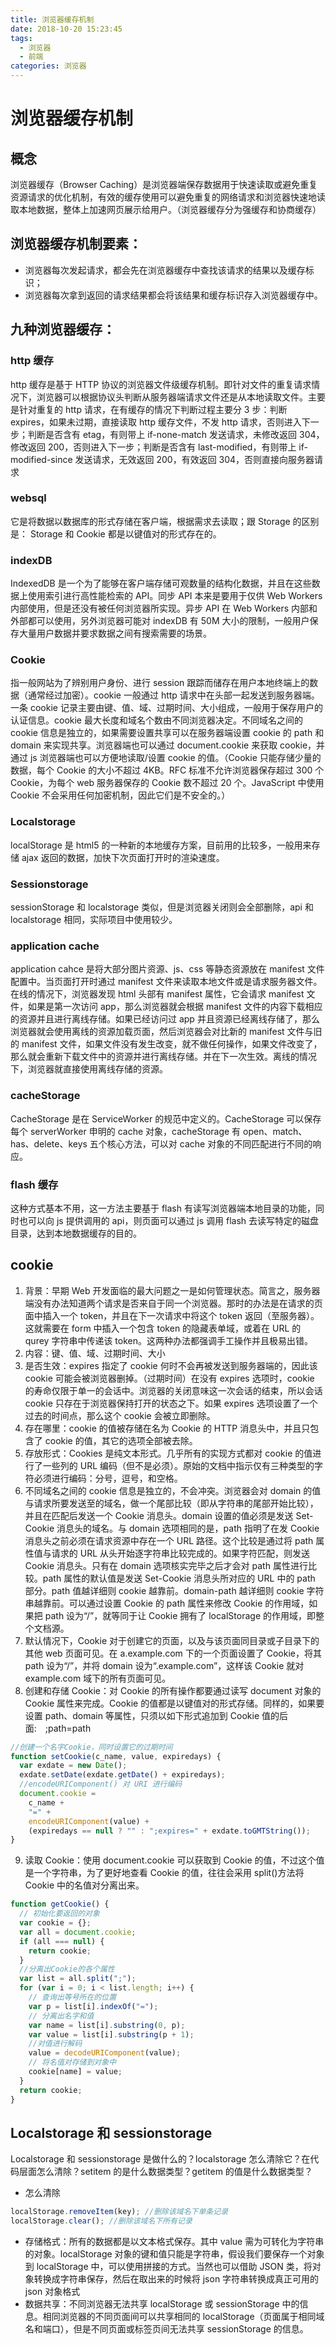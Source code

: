 ```yaml
---
title: 浏览器缓存机制
date: 2018-10-20 15:23:45
tags:
  - 浏览器
  - 前端
categories: 浏览器
---
```


# 浏览器缓存机制

## 概念

浏览器缓存（Browser Caching）是浏览器端保存数据用于快速读取或避免重复资源请求的优化机制，有效的缓存使用可以避免重复的网络请求和浏览器快速地读取本地数据，整体上加速网页展示给用户。（浏览器缓存分为强缓存和协商缓存）

<!-- more -->

## 浏览器缓存机制要素：

- 浏览器每次发起请求，都会先在浏览器缓存中查找该请求的结果以及缓存标识；
- 浏览器每次拿到返回的请求结果都会将该结果和缓存标识存入浏览器缓存中。

## 九种浏览器缓存：

### http 缓存

http 缓存是基于 HTTP 协议的浏览器文件级缓存机制。即针对文件的重复请求情况下，浏览器可以根据协议头判断从服务器端请求文件还是从本地读取文件。主要是针对重复的 http 请求，在有缓存的情况下判断过程主要分 3 步：判断 expires，如果未过期，直接读取 http 缓存文件，不发 http 请求，否则进入下一步；判断是否含有 etag，有则带上 if-none-match 发送请求，未修改返回 304，修改返回 200，否则进入下一步；判断是否含有 last-modified，有则带上 if-modified-since 发送请求，无效返回 200，有效返回 304，否则直接向服务器请求

### websql

它是将数据以数据库的形式存储在客户端，根据需求去读取；跟 Storage 的区别是： Storage 和 Cookie 都是以键值对的形式存在的。

### indexDB

IndexedDB 是一个为了能够在客户端存储可观数量的结构化数据，并且在这些数据上使用索引进行高性能检索的 API。同步 API 本来是要用于仅供 Web Workers 内部使用，但是还没有被任何浏览器所实现。异步 API 在 Web Workers 内部和外部都可以使用，另外浏览器可能对 indexDB 有 50M 大小的限制，一般用户保存大量用户数据并要求数据之间有搜索需要的场景。

### Cookie

指一般网站为了辨别用户身份、进行 session 跟踪而储存在用户本地终端上的数据（通常经过加密）。cookie 一般通过 http 请求中在头部一起发送到服务器端。一条 cookie 记录主要由键、值、域、过期时间、大小组成，一般用于保存用户的认证信息。cookie 最大长度和域名个数由不同浏览器决定。不同域名之间的 cookie 信息是独立的，如果需要设置共享可以在服务器端设置 cookie 的 path 和 domain 来实现共享。浏览器端也可以通过 document.cookie 来获取 cookie，并通过 js 浏览器端也可以方便地读取/设置 cookie 的值。（Cookie 只能存储少量的数据，每个 Cookie 的大小不超过 4KB。RFC 标准不允许浏览器保存超过 300 个 Cookie，为每个 web 服务器保存的 Cookie 数不超过 20 个。JavaScript 中使用 Cookie 不会采用任何加密机制，因此它们是不安全的。）

### Localstorage

localStorage 是 html5 的一种新的本地缓存方案，目前用的比较多，一般用来存储 ajax 返回的数据，加快下次页面打开时的渲染速度。

### Sessionstorage

sessionStorage 和 localstorage 类似，但是浏览器关闭则会全部删除，api 和 localstorage 相同，实际项目中使用较少。

### application cache

application cahce 是将大部分图片资源、js、css 等静态资源放在 manifest 文件配置中。当页面打开时通过 manifest 文件来读取本地文件或是请求服务器文件。在线的情况下，浏览器发现 html 头部有 manifest 属性，它会请求 manifest 文件，如果是第一次访问 app，那么浏览器就会根据 manifest 文件的内容下载相应的资源并且进行离线存储。如果已经访问过 app 并且资源已经离线存储了，那么浏览器就会使用离线的资源加载页面，然后浏览器会对比新的 manifest 文件与旧的 manifest 文件，如果文件没有发生改变，就不做任何操作，如果文件改变了，那么就会重新下载文件中的资源并进行离线存储。并在下一次生效。离线的情况下，浏览器就直接使用离线存储的资源。

### cacheStorage

CacheStorage 是在 ServiceWorker 的规范中定义的。CacheStorage 可以保存每个 serverWorker 申明的 cache 对象，cacheStorage 有 open、match、has、delete、keys 五个核心方法，可以对 cache 对象的不同匹配进行不同的响应。

### flash 缓存

这种方式基本不用，这一方法主要基于 flash 有读写浏览器端本地目录的功能，同时也可以向 js 提供调用的 api，则页面可以通过 js 调用 flash 去读写特定的磁盘目录，达到本地数据缓存的目的。

## cookie

1. 背景：早期 Web 开发面临的最大问题之一是如何管理状态。简言之，服务器端没有办法知道两个请求是否来自于同一个浏览器。那时的办法是在请求的页面中插入一个 token，并且在下一次请求中将这个 token 返回（至服务器）。这就需要在 form 中插入一个包含 token 的隐藏表单域，或着在 URL 的 qurey 字符串中传递该 token。这两种办法都强调手工操作并且极易出错。
2. 内容：键、值、域、过期时间、大小
3. 是否生效：expires 指定了 cookie 何时不会再被发送到服务器端的，因此该 cookie 可能会被浏览器删掉。（过期时间）在没有 expires 选项时，cookie 的寿命仅限于单一的会话中。浏览器的关闭意味这一次会话的结束，所以会话 cookie 只存在于浏览器保持打开的状态之下。如果 expires 选项设置了一个过去的时间点，那么这个 cookie 会被立即删除。
4. 存在哪里：cookie 的值被存储在名为 Cookie 的 HTTP 消息头中，并且只包含了 cookie 的值，其它的选项全部被去除。
5. 存放形式：Cookies 是纯文本形式。几乎所有的实现方式都对 cookie 的值进行了一些列的 URL 编码（但不是必须）。原始的文档中指示仅有三种类型的字符必须进行编码：分号，逗号，和空格。
6. 不同域名之间的 cookie 信息是独立的，不会冲突。浏览器会对 domain 的值与请求所要发送至的域名，做一个尾部比较（即从字符串的尾部开始比较），并且在匹配后发送一个 Cookie 消息头。domain 设置的值必须是发送 Set-Cookie 消息头的域名。与 domain 选项相同的是，path 指明了在发 Cookie 消息头之前必须在请求资源中存在一个 URL 路径。这个比较是通过将 path 属性值与请求的 URL 从头开始逐字符串比较完成的。如果字符匹配，则发送 Cookie 消息头。只有在 domain 选项核实完毕之后才会对 path 属性进行比较。path 属性的默认值是发送 Set-Cookie 消息头所对应的 URL 中的 path 部分。path 值越详细则 cookie 越靠前。domain-path 越详细则 cookie 字符串越靠前。可以通过设置 Cookie 的 path 属性来修改 Cookie 的作用域，如果把 path 设为“/”，就等同于让 Cookie 拥有了 localStorage 的作用域，即整个文档源。
7. 默认情况下，Cookie 对于创建它的页面，以及与该页面同目录或子目录下的其他 web 页面可见。在 a.example.com 下的一个页面设置了 Cookie，将其 path 设为“/”，并将 domain 设为“.example.com”，这样该 Cookie 就对 example.com 域下的所有页面可见。
8. 创建和存储 Cookie：对 Cookie 的所有操作都要通过读写 document 对象的 Cookie 属性来完成。Cookie 的值都是以键值对的形式存储。同样的，如果要设置 path、domain 等属性，只须以如下形式追加到 Cookie 值的后面:　;path=path

```javascript
//创建一个名字Cookie，同时设置它的过期时间
function setCookie(c_name, value, expiredays) {
  var exdate = new Date();
  exdate.setDate(exdate.getDate() + expiredays);
  //encodeURIComponent() 对 URI 进行编码
  document.cookie =
    c_name +
    "=" +
    encodeURIComponent(value) +
    (expiredays == null ? "" : ";expires=" + exdate.toGMTString());
}
```

9. 读取 Cookie：使用 document.cookie 可以获取到 Cookie 的值，不过这个值是一个字符串，为了更好地查看 Cookie 的值，往往会采用 split()方法将 Cookie 中的名值对分离出来。

```javascript
function getCookie() {
  // 初始化要返回的对象
  var cookie = {};
  var all = document.cookie;
  if (all === null) {
    return cookie;
  }
  //分离出Cookie的各个属性
  var list = all.split(";");
  for (var i = 0; i < list.length; i++) {
    // 查询出等号所在的位置
    var p = list[i].indexOf("=");
    // 分离出名字和值
    var name = list[i].substring(0, p);
    var value = list[i].substring(p + 1);
    //对值进行解码
    value = decodeURIComponent(value);
    // 将名值对存储到对象中
    cookie[name] = value;
  }
  return cookie;
}
```

## Localstorage 和 sessionstorage

Localstorage 和 sessionstorage 是做什么的？localstorage 怎么清除它？在代码层面怎么清除？setitem 的是什么数据类型？getitem 的值是什么数据类型？

- 怎么清除

```javascript
localStorage.removeItem(key); //删除该域名下单条记录
localStorage.clear(); //删除该域名下所有记录
```

- 存储格式：所有的数据都是以文本格式保存。其中 value 需为可转化为字符串的对象。localStorage 对象的键和值只能是字符串，假设我们要保存一个对象到 localStorage 中，可以使用拼接的方式。当然也可以借助 JSON 类，将对象转换成字符串保存，然后在取出来的时候将 json 字符串转换成真正可用的 json 对象格式
- 数据共享：不同浏览器无法共享 localStorage 或 sessionStorage 中的信息。相同浏览器的不同页面间可以共享相同的 localStorage（页面属于相同域名和端口），但是不同页面或标签页间无法共享 sessionStorage 的信息。
